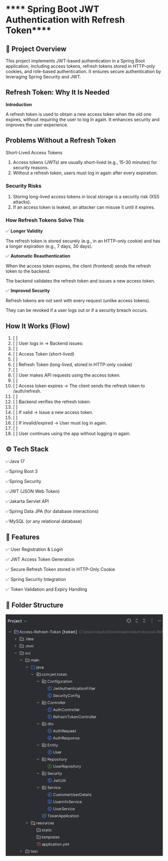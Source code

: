 # **** Spring Boot JWT Authentication with Refresh Token****

## **🚀 Project Overview**

This project implements JWT-based authentication in a Spring Boot application, including access tokens, refresh tokens stored in HTTP-only cookies, and role-based authentication. 
It ensures secure authentication by leveraging Spring Security and JWT.

## **Refresh Token: Why It Is Needed**

**Introduction**

A refresh token is used to obtain a new access token when the old one expires, without requiring the user to log in again. 
It enhances security and improves the user experience.

## **Problems Without a Refresh Token**

Short-Lived Access Tokens

1. Access tokens (JWTs) are usually short-lived (e.g., 15-30 minutes) for security reasons.
2. Without a refresh token, users must log in again after every expiration.

### **Security Risks**

1. Storing long-lived access tokens in local storage is a security risk (XSS attacks).
2. If an access token is leaked, an attacker can misuse it until it expires.

### **How Refresh Tokens Solve This**

✅ **Longer Validity**

The refresh token is stored securely (e.g., in an HTTP-only cookie) and has a longer expiration (e.g., 7 days, 30 days).

✅ **Automatic Reauthentication**

When the access token expires, the client (frontend) sends the refresh token to the backend.

The backend validates the refresh token and issues a new access token.

✅ **Improved Security**

Refresh tokens are not sent with every request (unlike access tokens).

They can be revoked if a user logs out or if a security breach occurs.

## **How It Works (Flow)**
1. [ ] 
2. [ ] User logs in → Backend issues:
3. [ ] 
4. [ ] Access Token (short-lived)
5. [ ] 
6. [ ] Refresh Token (long-lived, stored in HTTP-only cookie)
7. [ ] 
8. [ ] User makes API requests using the access token.
9. [ ] 
10. [ ] Access token expires → The client sends the refresh token to /auth/refresh.
11. [ ] 
12. [ ] Backend verifies the refresh token:
13. [ ] 
14. [ ] If valid → Issue a new access token.
15. [ ] 
16. [ ] If invalid/expired → User must log in again.
17. [ ] 
18. [ ] User continues using the app without logging in again.

## **⚙️ Tech Stack**

✅Java 17

✅Spring Boot 3

✅Spring Security

✅JWT (JSON Web Token)

✅Jakarta Servlet API

✅Spring Data JPA (for database interactions)

✅MySQL (or any relational database)

## **🔐 Features**

✅ User Registration & Login

✅ JWT Access Token Generation

✅ Secure Refresh Token stored in HTTP-Only Cookie

✅ Spring Security Integration

✅ Token Validation and Expiry Handling


## **📂 Folder Structure**
![image alt](https://github.com/prasanna-soft-dev/Spring-Boot-Projects/blob/878a855e87f15f40e96ec992d7aa1914b158f378/Access-Refresh-Token/refresh%20token%20testing/Screenshot%20(40).png)
